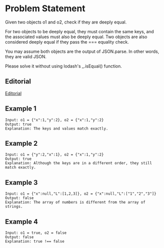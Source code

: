 # Problem Statement

Given two objects o1 and o2, check if they are deeply equal.

For two objects to be deeply equal, they must contain the same keys, and the associated values must also be deeply equal. Two objects are also considered deeply equal if they pass the === equality check.

You may assume both objects are the output of JSON.parse. In other words, they are valid JSON.

Please solve it without using lodash's \_.isEqual() function.

## Editorial

[Editorial](https://leetcode.com/problems/json-deep-equal/editorial/?utm_campaign=DailyD17&utm_medium=Email&utm_source=Daily&gio_link_id=nP2127dR)

## Example 1

```JS
Input: o1 = {"x":1,"y":2}, o2 = {"x":1,"y":2}
Output: true
Explanation: The keys and values match exactly.
```

## Example 2

```JS
Input: o1 = {"y":2,"x":1}, o2 = {"x":1,"y":2}
Output: true
Explanation: Although the keys are in a different order, they still match exactly.
```

## Example 3

```JS
Input: o1 = {"x":null,"L":[1,2,3]}, o2 = {"x":null,"L":["1","2","3"]}
Output: false
Explanation: The array of numbers is different from the array of strings.
```

## Example 4

```JS
Input: o1 = true, o2 = false
Output: false
Explanation: true !== false
```

